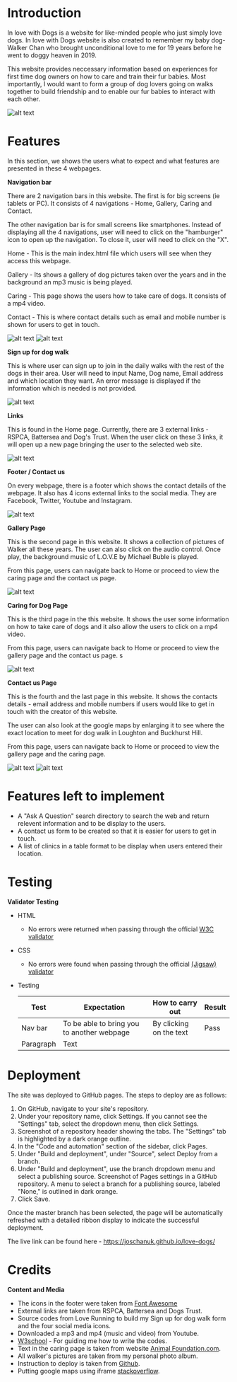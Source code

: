 # Introduction
In love with Dogs is a website for like-minded people who just simply love dogs. In love with Dogs website is also created to remember my baby dog- Walker Chan who brought unconditional love to me for 19 years before he went to doggy heaven in 2019.

This website provides neccessary information based on experiences for first time dog owners on how to care and train their fur babies. Most importantly, I would want to form a group of dog lovers going on walks together to build friendship and to enable our fur babies to interact with each other. 

![alt text](<assets/Readme images/Screenshot on all devices.jpg>)

# Features

In this section, we shows the users what to expect and what features are presented in these 4 webpages.

**Navigation bar**

There are 2 navigation bars in this website. The first is for big screens (ie tablets or PC). It consists of 4 navigations - Home, Gallery, Caring and Contact.

The other navigation bar is for small screens like smartphones. Instead of displaying all the 4 navigations, user will need to click on the "hamburger" icon to open up the navigation. To close it, user will need to click on the "X".

Home - This is the main index.html file which users will see when they access this webpage.

Gallery - Its shows a gallery of dog pictures taken over the years and in the background an mp3 music is being played.

Caring - This page shows the users how to take care of dogs. It consists of a mp4 video.

Contact - This is where contact details such as email and mobile number is shown for users to get in touch.

![alt text](<assets/Readme images/Navigation_Laptops.jpg>)
![alt text](<assets/Readme images/Navigation_Small_screens.jpg>)

**Sign up for dog walk**

This is where user can sign up to join in the daily walks with the rest of the dogs in their area. User will need to input Name, Dog name, Email address and which location they want. An error message is displayed if the information which is needed is not provided. 

![alt text](<assets/Readme images/Dog Sign up.jpg>)

**Links**

This is found in the Home page. Currently, there are 3 external links - RSPCA, Battersea and Dog's Trust. When the user click on these 3 links, it will open up a new page bringing the user to the selected web site.

![alt text](<assets/Readme images/Links.jpg>)

**Footer / Contact us**

On every webpage, there is a footer which shows the contact details of the webpage. It also has 4 icons external links to the social media. They are Facebook, Twitter, Youtube and Instagram.


![alt text](<assets/Readme images/footer.jpg>)

**Gallery Page**

This is the second page in this website. It shows a collection of pictures of Walker all these years. The user can also click on the audio control. Once play, the background music of L.O.V.E by Michael Buble is played.

From this page, users can navigate back to Home or proceed to view the caring page and the contact us page. 

![alt text](<assets/Readme images/Gallery.jpg>)

**Caring for Dog Page**

This is the third page in the this website. It shows the user some information on how to take care of dogs and it also allow the users to click on a mp4 video.

From this page, users can navigate back to Home or proceed to view the gallery page and the contact us page. s

![alt text](<assets/Readme images/Caring for dogs.jpg>)

**Contact us Page**

This is the fourth and the last page in this website. It shows the contacts details - email address and mobile numbers if users would like to get in touch with the creator of this website.

The user can also look at the google maps by enlarging it to see where the exact location to meet for dog walk in Loughton and Buckhurst Hill. 

From this page, users can navigate back to Home or proceed to view the gallery page and the caring page. 

![alt text](<assets/Readme images/contact.jpg>)
![alt text](<assets/Readme images/contact2.jpg>)

# Features left to implement

- A "Ask A Question" search directory to search the web and return relevent information and to be display to the users.
- A contact us form to be created so that it is easier for users to get in touch.
- A list of clinics in a table format to be display when users entered their location.

# Testing

**Validator Testing**

- HTML
  - No errors were returned when passing through the official [W3C validator](https://validator.w3.org)
- CSS
  - No errors were found when passing through the official [(Jigsaw) validator](https://jigsaw.w3.org/css-validator/)
- Testing

    | Test | Expectation | How to carry out | Result |
    | ---  | --- | ---| ---|
    | Nav bar | To be able to bring you to another webpage | By clicking on the text|Pass|
    | Paragraph | Text |

# Deployment

The site was deployed to GitHub pages. The steps to deploy are as follows:

1. On GitHub, navigate to your site's repository.
2. Under your repository name, click  Settings. If you cannot see the "Settings" tab, select the  dropdown menu, then click Settings.
3. Screenshot of a repository header showing the tabs. The "Settings" tab is highlighted by a dark orange outline.
4. In the "Code and automation" section of the sidebar, click  Pages.
5. Under "Build and deployment", under "Source", select Deploy from a branch.
6. Under "Build and deployment", use the branch dropdown menu and select a publishing source.
Screenshot of Pages settings in a GitHub repository. A menu to select a branch for a publishing source, labeled "None," is outlined in dark orange.
7. Click Save.

Once the master branch has been selected, the page will be automatically refreshed with a detailed ribbon display to indicate the successful deployment.

The live link can be found here - https://joschanuk.github.io/love-dogs/

# Credits

**Content and Media**

- The icons in the footer were taken from [Font Awesome](https://fontawesome.com/)
- External links are taken from RSPCA, Battersea and Dogs Trust.
- Source codes from Love Running to build my Sign up for dog walk form and the four social media icons.
- Downloaded a mp3 and mp4 (music and video) from Youtube.
- [W3school](https://www.w3schools.com) - For guiding me how to write the codes.
- Text in the caring page is taken from website [Animal Foundation.com](https://animalfoundation.com/whats-going-on/blog/basic-necessities-proper-pet-care).
- All walker's pictures are taken from my personal photo album.
- Instruction to deploy is taken from [Github](https://docs.github.com/en/pages/getting-started-with-github-pages/configuring-a-publishing-source-for-your-github-pages-site).
- Putting google maps using iframe [stackoverflow](https://stackoverflow.com/questions/23737427/how-to-put-two-iframes-side-by-side).





